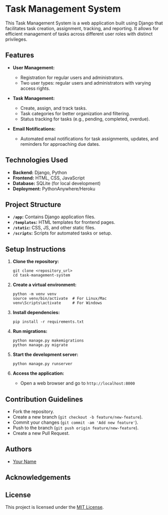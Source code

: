 # Task Management System

This Task Management System is a web application built using Django that facilitates task creation, assignment, tracking, and reporting. It allows for efficient management of tasks across different user roles with distinct privileges.

## Features

- **User Management:**
  - Registration for regular users and administrators.
  - Two user types: regular users and administrators with varying access rights.

- **Task Management:**
  - Create, assign, and track tasks.
  - Task categories for better organization and filtering.
  - Status tracking for tasks (e.g., pending, completed, overdue).

- **Email Notifications:**
  - Automated email notifications for task assignments, updates, and reminders for approaching due dates.

## Technologies Used

- **Backend:** Django, Python
- **Frontend:** HTML, CSS, JavaScript
- **Database:** SQLite (for local development)
- **Deployment:** PythonAnywhere/Heroku

## Project Structure

- **`/app`:** Contains Django application files.
- **`/templates`:** HTML templates for frontend pages.
- **`/static`:** CSS, JS, and other static files.
- **`/scripts`:** Scripts for automated tasks or setup.

## Setup Instructions

1. **Clone the repository:**
   ```
   git clone <repository_url>
   cd task-management-system
   ```

2. **Create a virtual environment:**
   ```
   python -m venv venv
   source venv/bin/activate  # For Linux/Mac
   venv\Scripts\activate     # For Windows
   ```

3. **Install dependencies:**
   ```
   pip install -r requirements.txt
   ```

4. **Run migrations:**
   ```
   python manage.py makemigrations
   python manage.py migrate
   ```

5. **Start the development server:**
   ```
   python manage.py runserver
   ```

6. **Access the application:**
   - Open a web browser and go to `http://localhost:8000`

## Contribution Guidelines

- Fork the repository.
- Create a new branch (`git checkout -b feature/new-feature`).
- Commit your changes (`git commit -am 'Add new feature'`).
- Push to the branch (`git push origin feature/new-feature`).
- Create a new Pull Request.

## Authors

- [Your Name](https://github.com/your_username)

## Acknowledgements


## License

This project is licensed under the [MIT License](LICENSE).